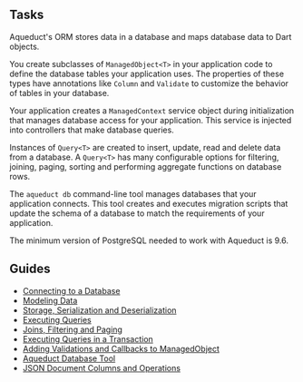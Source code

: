 ## Tasks

Aqueduct's ORM stores data in a database and maps database data to Dart objects.

You create subclasses of `ManagedObject<T>` in your application code to define the database tables your application uses. The properties of these types have annotations like `Column` and `Validate` to customize the behavior of tables in your database.

Your application creates a `ManagedContext` service object during initialization that manages database access for your application. This service is injected into controllers that make database queries.

Instances of `Query<T>` are created to insert, update, read and delete data from a database. A `Query<T>` has many configurable options for filtering, joining, paging, sorting and performing aggregate functions on database rows.

The `aqueduct db` command-line tool manages databases that your application connects. This tool creates and executes migration scripts that update the schema of a database to match the requirements of your application.

The minimum version of PostgreSQL needed to work with Aqueduct is 9.6.

## Guides

- [Connecting to a Database](connecting.md)
- [Modeling Data](modeling_data.md)
- [Storage, Serialization and Deserialization](serialization.md)
- [Executing Queries](executing_queries.md)
- [Joins, Filtering and Paging](advanced_queries.md)
- [Executing Queries in a Transaction](transactions.md)
- [Adding Validations and Callbacks to ManagedObject](validations.md)
- [Aqueduct Database Tool](db_tools.md)
- [JSON Document Columns and Operations](json_columns.md)
